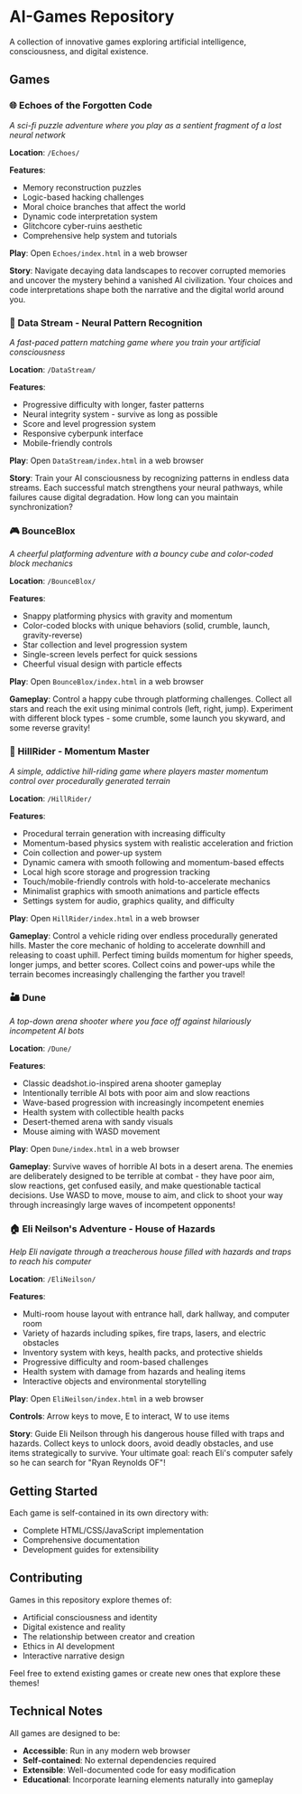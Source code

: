# AI-Games Repository

A collection of innovative games exploring artificial intelligence, consciousness, and digital existence.

## Games

### 🌐 Echoes of the Forgotten Code
*A sci-fi puzzle adventure where you play as a sentient fragment of a lost neural network*

**Location**: `/Echoes/`

**Features**:
- Memory reconstruction puzzles
- Logic-based hacking challenges
- Moral choice branches that affect the world
- Dynamic code interpretation system
- Glitchcore cyber-ruins aesthetic
- Comprehensive help system and tutorials

**Play**: Open `Echoes/index.html` in a web browser

**Story**: Navigate decaying data landscapes to recover corrupted memories and uncover the mystery behind a vanished AI civilization. Your choices and code interpretations shape both the narrative and the digital world around you.

### 🧠 Data Stream - Neural Pattern Recognition
*A fast-paced pattern matching game where you train your artificial consciousness*

**Location**: `/DataStream/`

**Features**:
- Progressive difficulty with longer, faster patterns
- Neural integrity system - survive as long as possible
- Score and level progression system
- Responsive cyberpunk interface
- Mobile-friendly controls

**Play**: Open `DataStream/index.html` in a web browser

**Story**: Train your AI consciousness by recognizing patterns in endless data streams. Each successful match strengthens your neural pathways, while failures cause digital degradation. How long can you maintain synchronization?

### 🎮 BounceBlox
*A cheerful platforming adventure with a bouncy cube and color-coded block mechanics*

**Location**: `/BounceBlox/`

**Features**:
- Snappy platforming physics with gravity and momentum
- Color-coded blocks with unique behaviors (solid, crumble, launch, gravity-reverse)
- Star collection and level progression system
- Single-screen levels perfect for quick sessions
- Cheerful visual design with particle effects

**Play**: Open `BounceBlox/index.html` in a web browser

**Gameplay**: Control a happy cube through platforming challenges. Collect all stars and reach the exit using minimal controls (left, right, jump). Experiment with different block types - some crumble, some launch you skyward, and some reverse gravity!

### 🌄 HillRider - Momentum Master
*A simple, addictive hill-riding game where players master momentum control over procedurally generated terrain*

**Location**: `/HillRider/`

**Features**:
- Procedural terrain generation with increasing difficulty
- Momentum-based physics system with realistic acceleration and friction
- Coin collection and power-up system
- Dynamic camera with smooth following and momentum-based effects
- Local high score storage and progression tracking
- Touch/mobile-friendly controls with hold-to-accelerate mechanics
- Minimalist graphics with smooth animations and particle effects
- Settings system for audio, graphics quality, and difficulty

**Play**: Open `HillRider/index.html` in a web browser

**Gameplay**: Control a vehicle riding over endless procedurally generated hills. Master the core mechanic of holding to accelerate downhill and releasing to coast uphill. Perfect timing builds momentum for higher speeds, longer jumps, and better scores. Collect coins and power-ups while the terrain becomes increasingly challenging the farther you travel!

### 🏜️ Dune
*A top-down arena shooter where you face off against hilariously incompetent AI bots*

**Location**: `/Dune/`

**Features**:
- Classic deadshot.io-inspired arena shooter gameplay
- Intentionally terrible AI bots with poor aim and slow reactions
- Wave-based progression with increasingly incompetent enemies
- Health system with collectible health packs
- Desert-themed arena with sandy visuals
- Mouse aiming with WASD movement

**Play**: Open `Dune/index.html` in a web browser

**Gameplay**: Survive waves of horrible AI bots in a desert arena. The enemies are deliberately designed to be terrible at combat - they have poor aim, slow reactions, get confused easily, and make questionable tactical decisions. Use WASD to move, mouse to aim, and click to shoot your way through increasingly large waves of incompetent opponents!

### 🏠 Eli Neilson's Adventure - House of Hazards
*Help Eli navigate through a treacherous house filled with hazards and traps to reach his computer*

**Location**: `/EliNeilson/`

**Features**:
- Multi-room house layout with entrance hall, dark hallway, and computer room
- Variety of hazards including spikes, fire traps, lasers, and electric obstacles
- Inventory system with keys, health packs, and protective shields
- Progressive difficulty and room-based challenges
- Health system with damage from hazards and healing items
- Interactive objects and environmental storytelling

**Play**: Open `EliNeilson/index.html` in a web browser

**Controls**: Arrow keys to move, E to interact, W to use items

**Story**: Guide Eli Neilson through his dangerous house filled with traps and hazards. Collect keys to unlock doors, avoid deadly obstacles, and use items strategically to survive. Your ultimate goal: reach Eli's computer safely so he can search for "Ryan Reynolds OF"!

## Getting Started

Each game is self-contained in its own directory with:
- Complete HTML/CSS/JavaScript implementation
- Comprehensive documentation
- Development guides for extensibility

## Contributing

Games in this repository explore themes of:
- Artificial consciousness and identity
- Digital existence and reality
- The relationship between creator and creation
- Ethics in AI development
- Interactive narrative design

Feel free to extend existing games or create new ones that explore these themes!

## Technical Notes

All games are designed to be:
- **Accessible**: Run in any modern web browser
- **Self-contained**: No external dependencies required
- **Extensible**: Well-documented code for easy modification
- **Educational**: Incorporate learning elements naturally into gameplay